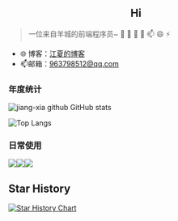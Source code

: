 ## <center>Hi</center>

> 一位来自羊城的前端程序员~ 🔭 🌱  👯 🤔 📫 😄 ⚡

- 🌐 博客：[江夏的博客](https://jiang-xia.top/)
- 📫邮箱：963798512@qq.com


### 年度统计

![jiang-xia github GitHub stats](https://github-readme-stats.vercel.app/api?username=jiang-xia&show_icons=true&theme=algolia&locale=cn&custom_title=jiang-xia的github统计)

![Top Langs](https://github-readme-stats.vercel.app/api/top-langs/?username=jiang-xia&layout=compact&theme=algolia&locale=cn&custom_title=jiang-xia常用的语言)

### 日常使用
 <img src="https://img.shields.io/badge/-VS%20Code-007ACC?style=plastic&logo=visual-studio-code" /><img src="https://img.shields.io/badge/-typescript-black?style=plastic&logo=typescript" /><img src="https://img.shields.io/badge/-Git-black?style=plastic&logo=git" />

## Star History
[![Star History Chart](https://api.star-history.com/svg?repos=jiang-xia/blog-home-nuxt&type=Date)](https://www.star-history.com/#jiang-xia/blog-home-nuxt&Date)
